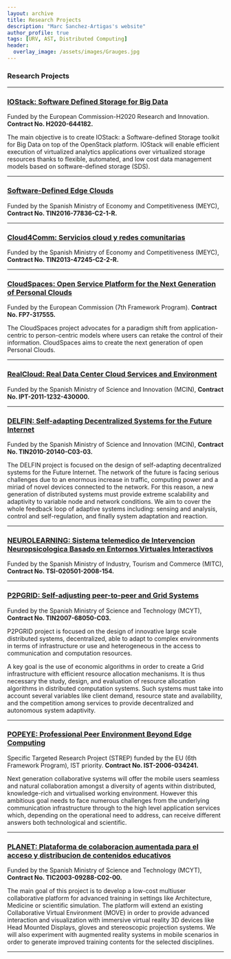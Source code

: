 ```yaml
---
layout: archive
title: Research Projects
description: "Marc Sanchez-Artigas's website"
author_profile: true
tags: [URV, AST, Distributed Computing]
header:
  overlay_image: /assets/images/Grauges.jpg
---
```


<style>
  .archive p {
     font-size: 16px;
   }
   .archive ul > li {
     font-size: 16px;
   }
</style>


### Research Projects

***

### [IOStack: Software Defined Storage for Big Data](http://iostack.eu/)
Funded by the European Commission-H2020 Research and Innovation. **Contract No. H2020-644182.**

The main objective is to create IOStack: a Software-defined Storage toolkit for Big Data on top
of the OpenStack platform. IOStack will enable efficient execution of virtualized analytics 
applications over virtualized storage resources thanks to flexible, automated, and low cost 
data management models based on software-defined storage (SDS).

***


### [Software-Defined Edge Clouds](http://ast-deim.urv.cat/wppedro/2016/12/30/software-defined-edge-clouds/)
Funded by the Spanish Ministry of Economy and Competitiveness (MEYC), **Contract No. TIN2016-77836-C2-1-R.** 

***


### [Cloud4Comm: Servicios cloud y redes comunitarias](http://ast-deim.urv.cat/wppedro/2014/01/01/servicios-cloud-y-redes-comunitarias/)
Funded by the Spanish Ministry of Economy and Competitiveness (MEYC), **Contract No. TIN2013-47245-C2-2-R.** 

***

### [CloudSpaces: Open Service Platform for the Next Generation of Personal Clouds](http://cloudspaces.eu/)
Funded by the European Commission (7th Framework Program). **Contract No. FP7-317555.** 

The CloudSpaces project advocates for a paradigm shift from application-centric to person-centric models 
where users can retake the control of their information. CloudSpaces aims to create the next generation
of open Personal Clouds.
***

### [RealCloud: Real Data Center Cloud Services and Environment](http://ast-deim.urv.cat/wppedro/2011/01/01/real-data-center-cloud-services-enviroment/)
Funded by the Spanish Ministry of Science and Innovation (MCIN), **Contract No. IPT-2011-1232-430000.** 

***

### [DELFIN: Self-adapting Decentralized Systems for the Future Internet](http://ast-deim.urv.cat/wppedro/2011/01/01/delfin-self-adapting-decentralized-systems-future-internet/)
Funded by the Spanish Ministry of Science and Innovation (MCIN), **Contract No. TIN2010-20140-C03-03.** 

The DELFIN project is focused on the design of self-adapting decentralized systems for the Future Internet. 
The network of the future is facing serious challenges due to an enormous increase in traffic, computing 
power and a miriad of novel devices connected to the network. For this reason, a new generation of distributed
systems must provide extreme scalability and adaptivity to variable node and network conditions. We aim to
cover the whole feedback loop of adaptive systems including: sensing and analysis, control and self-regulation,
and finally system adaptation and reaction.

***

### [NEUROLEARNING: Sistema telemedico de Intervencion Neuropsicologica Basado en Entornos Virtuales Interactivos](http://ast-deim.urv.cat/wppedro/2008/12/23/neurolearning-sistema-telemedico-de-intervencion-neuropsicologica-basado-en-entornos-virtuales/)
Funded by the Spanish Ministry of Industry, Tourism and Commerce (MITC), **Contract No. TSI-020501-2008-154.** 

***

### [P2PGRID: Self-adjusting peer-to-peer and Grid Systems](http://ast-deim.urv.cat/wppedro/2007/10/01/p2pgrid-self-adjusting-peer-peer-gird-systems/)
Funded by the Spanish Ministry of Science and Technology (MCYT), **Contract No. TIN2007-68050-C03.** 

P2PGRID project is focused on the design of innovative large scale distributed systems, decentralized, able to adapt to complex environments 
in terms of infrastructure or use and heterogeneous in the access to communication and computation resources.

A key goal is the use of economic algorithms in order to create a Grid infrastructure with efficient resource allocation mechanisms. 
It is thus necessary the study, design, and evaluation of resource allocation algorithms in distributed computation systems. 
Such systems must take into account several variables like client demand, resource state and availability, and the competition 
among services to provide decentralized and autonomous system adaptivity.

***

### [POPEYE: Professional Peer Environment Beyond Edge Computing](http://srvweb01.softeco.it/IST-Popeye/)
Specific Targeted Research Project (STREP) funded by the EU (6th Framework Program), IST priority. **Contract No. IST-2006-034241.** 

Next generation collaborative systems will offer the mobile users seamless and natural collaboration amongst a diversity of 
agents within distributed, knowledge-rich and virtualised working environment. However this ambitious goal needs to face
numerous challenges from the underlying communication infrastructure through to the high level application services which, 
depending on the operational need to address, can receive different answers both technological and scientific.

***

### [PLANET: Plataforma de colaboracion aumentada para el acceso y distribucion de contenidos educativos](http://ast-deim.urv.cat/wppedro/2003/12/01/planet-plataforma-de-colaboracion-aumentada-para-el-acceso-y-distribucion-de-contenidos-educativos/)
Funded by the Spanish Ministry of Science and Technology (MCYT), **Contract No. TIC2003-09288-C02-00.**

The main goal of this project is to develop a low-cost multiuser collaborative platform for advanced training in settings 
like Architecture, Medicine or scientific simulation. The platform will extend an existing Collaborative Virtual Environment
(MOVE) in order to provide advanced interaction and visualization with immersive virtual reality 3D devices like Head Mounted
Displays, gloves and stereoscopic projection systems. We will also experiment with augmented reality systems in mobile scenarios
in order to generate improved training contents for the selected disciplines.

*** 